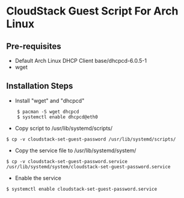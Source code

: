 CloudStack Guest Script For Arch Linux
======================================

Pre-requisites
--------------

* Default Arch Linux DHCP Client base/dhcpcd-6.0.5-1
* wget

Installation Steps
------------------

* Install "wget" and "dhcpcd"

```
    $ pacman -S wget dhcpcd
    $ systemctl enable dhcpcd@eth0
```

* Copy script to /usr/lib/systemd/scripts/
```
$ cp -v cloudstack-set-guest-password /usr/lib/systemd/scripts/
```

* Copy the service file to /usr/lib/systemd/system/

```
$ cp -v cloudstack-set-guest-password.service /usr/lib/systemd/system/cloudstack-set-guest-password.service
```

* Enable the service

```
$ systemctl enable cloudstack-set-guest-password.service
```
